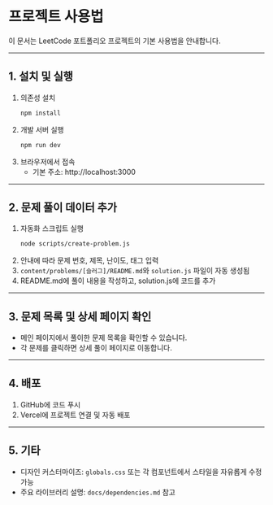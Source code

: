 # 프로젝트 사용법

이 문서는 LeetCode 포트폴리오 프로젝트의 기본 사용법을 안내합니다.

---

## 1. 설치 및 실행

1. 의존성 설치
   ```bash
   npm install
   ```
2. 개발 서버 실행
   ```bash
   npm run dev
   ```
3. 브라우저에서 접속
   - 기본 주소: http://localhost:3000

---

## 2. 문제 풀이 데이터 추가

1. 자동화 스크립트 실행
   ```bash
   node scripts/create-problem.js
   ```
2. 안내에 따라 문제 번호, 제목, 난이도, 태그 입력
3. `content/problems/[슬러그]/README.md`와 `solution.js` 파일이 자동 생성됨
4. README.md에 풀이 내용을 작성하고, solution.js에 코드를 추가

---

## 3. 문제 목록 및 상세 페이지 확인

- 메인 페이지에서 풀이한 문제 목록을 확인할 수 있습니다.
- 각 문제를 클릭하면 상세 풀이 페이지로 이동합니다.

---

## 4. 배포

1. GitHub에 코드 푸시
2. Vercel에 프로젝트 연결 및 자동 배포

---

## 5. 기타

- 디자인 커스터마이즈: `globals.css` 또는 각 컴포넌트에서 스타일을 자유롭게 수정 가능
- 주요 라이브러리 설명: `docs/dependencies.md` 참고
